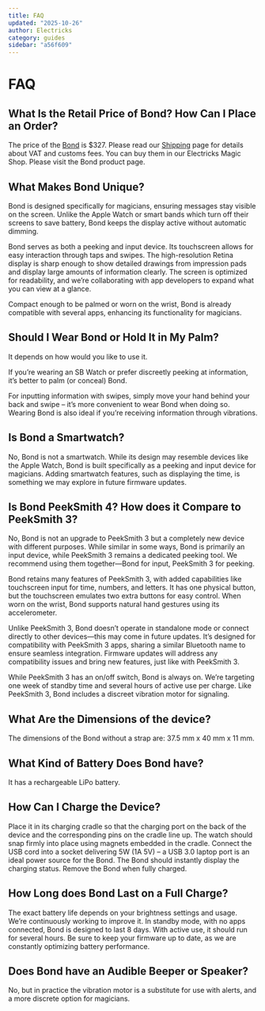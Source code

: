 ```yaml
---
title: FAQ
updated: "2025-10-26"
author: Electricks
category: guides
sidebar: "a56f609"
---
```


# FAQ

## What Is the Retail Price of Bond? How Can I Place an Order?

The price of the [Bond](https://electricks.info/?post_type=product&p=15081&) is $327. Please read our [Shipping](https://electricks.info/shipping/) page for details about VAT and customs fees. You can buy them in our Electricks Magic Shop. Please visit the Bond product page.

## What Makes Bond Unique?

Bond is designed specifically for magicians, ensuring messages stay visible on the screen. Unlike the Apple Watch or smart bands which turn off their screens to save battery, Bond keeps the display active without automatic dimming.

Bond serves as both a peeking and input device. Its touchscreen allows for easy interaction through taps and swipes. The high-resolution Retina display is sharp enough to show detailed drawings from impression pads and display large amounts of information clearly. The screen is optimized for readability, and we’re collaborating with app developers to expand what you can view at a glance.

Compact enough to be palmed or worn on the wrist, Bond is already compatible with several apps, enhancing its functionality for magicians.

## Should I Wear Bond or Hold It in My Palm?

It depends on how would you like to use it.

If you’re wearing an SB Watch or prefer discreetly peeking at information, it’s better to palm (or conceal) Bond.

For inputting information with swipes, simply move your hand behind your back and swipe – it’s more convenient to wear Bond when doing so. Wearing Bond is also ideal if you’re receiving information through vibrations.

## Is Bond a Smartwatch?

No, Bond is not a smartwatch. While its design may resemble devices like the Apple Watch, Bond is built specifically as a peeking and input device for magicians. Adding smartwatch features, such as displaying the time, is something we may explore in future firmware updates.

## Is Bond PeekSmith 4? How does it Compare to PeekSmith 3?

No, Bond is not an upgrade to PeekSmith 3 but a completely new device with different purposes. While similar in some ways, Bond is primarily an input device, while PeekSmith 3 remains a dedicated peeking tool. We recommend using them together—Bond for input, PeekSmith 3 for peeking.

Bond retains many features of PeekSmith 3, with added capabilities like touchscreen input for time, numbers, and letters. It has one physical button, but the touchscreen emulates two extra buttons for easy control. When worn on the wrist, Bond supports natural hand gestures using its accelerometer.

Unlike PeekSmith 3, Bond doesn’t operate in standalone mode or connect directly to other devices—this may come in future updates. It’s designed for compatibility with PeekSmith 3 apps, sharing a similar Bluetooth name to ensure seamless integration. Firmware updates will address any compatibility issues and bring new features, just like with PeekSmith 3.

While PeekSmith 3 has an on/off switch, Bond is always on. We’re targeting one week of standby time and several hours of active use per charge. Like PeekSmith 3, Bond includes a discreet vibration motor for signaling.

## What Are the Dimensions of the device?

The dimensions of the Bond without a strap are: 37.5 mm x 40 mm x 11 mm.

## What Kind of Battery Does Bond have?

It has a rechargeable LiPo battery.

## How Can I Charge the Device?

Place it in its charging cradle so that the charging port on the back of the device and the corresponding pins on the cradle line up. The watch should snap firmly into place using magnets embedded in the cradle. Connect the USB cord into a socket delivering 5W (1A 5V) – a USB 3.0 laptop port is an ideal power source for the Bond. The Bond should instantly display the charging status. Remove the Bond when fully charged.

## How Long does Bond Last on a Full Charge?

The exact battery life depends on your brightness settings and usage. We’re continuously working to improve it. In standby mode, with no apps connected, Bond is designed to last 8 days. With active use, it should run for several hours. Be sure to keep your firmware up to date, as we are constantly optimizing battery performance.

## Does Bond have an Audible Beeper or Speaker?

No, but in practice the vibration motor is a substitute for use with alerts, and a more discrete option for magicians.